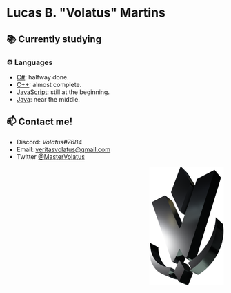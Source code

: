 # Lucas B. "Volatus" Martins

## 📚 Currently studying

### ⚙ Languages

- [C#](https://learn.microsoft.com/en-us/dotnet/?view=netcore-3.1): halfway
  done.
- [C++](https://www.learncpp.com): almost complete.
- [JavaScript](https://javascript.info): still at the beginning.
- [Java](https://docs.oracle.com/javase/tutorial/): near the middle.

## 📫 Contact me!

- Discord: *Volatus#7684*
- Email: [veritasvolatus@gmail.com](mailto:veritasvolatus@gmail.com)
- Twitter [@MasterVolatus](https://twitter.com/MasterVolatus)

<img align="right" src="img/volatus-logo.png" height="276">
